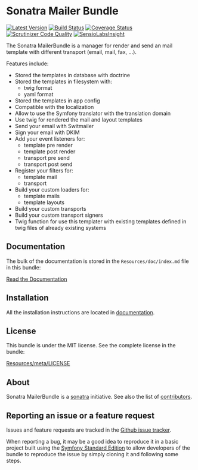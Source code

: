 Sonatra Mailer Bundle
=====================

[![Latest Version](https://img.shields.io/packagist/v/sonatra/mailer-bundle.svg)](https://packagist.org/packages/sonatra/mailer-bundle)
[![Build Status](https://img.shields.io/travis/sonatra/SonatraMailerBundle/master.svg)](https://travis-ci.org/sonatra/SonatraMailerBundle)
[![Coverage Status](https://img.shields.io/coveralls/sonatra/SonatraMailerBundle/master.svg)](https://coveralls.io/r/sonatra/SonatraMailerBundle?branch=master)
[![Scrutinizer Code Quality](https://img.shields.io/scrutinizer/g/sonatra/SonatraMailerBundle/master.svg)](https://scrutinizer-ci.com/g/sonatra/SonatraMailerBundle?branch=master)
[![SensioLabsInsight](https://img.shields.io/sensiolabs/i/8e1937d0-1e2d-464f-88d8-076c3a6b8ec5.svg)](https://insight.sensiolabs.com/projects/8e1937d0-1e2d-464f-88d8-076c3a6b8ec5)

The Sonatra MailerBundle is a manager for render and send an mail template with different
transport (email, mail, fax, ...).

Features include:

- Stored the templates in database with doctrine
- Stored the templates in filesystem with:
  - twig format
  - yaml format
- Stored the templates in app config
- Compatible with the localization
- Allow to use the Symfony translator with the translation domain
- Use twig for rendered the mail and layout templates
- Send your email with Switmailer
- Sign your email with DKIM
- Add your event listeners for:
  - template pre render
  - template post render
  - transport pre send
  - transport post send
- Register your filters for:
  - template mail
  - transport
- Build your custom loaders for:
  - template mails
  - template layouts
- Build your custom transports
- Build your custom transport signers
- Twig function for use this templater with existing templates defined in twig files of already existing systems

Documentation
-------------

The bulk of the documentation is stored in the `Resources/doc/index.md`
file in this bundle:

[Read the Documentation](Resources/doc/index.md)

Installation
------------

All the installation instructions are located in [documentation](Resources/doc/index.md).

License
-------

This bundle is under the MIT license. See the complete license in the bundle:

[Resources/meta/LICENSE](Resources/meta/LICENSE)

About
-----

Sonatra MailerBundle is a [sonatra](https://github.com/sonatra) initiative.
See also the list of [contributors](https://github.com/sonatra/SonatraMailerBundle/contributors).

Reporting an issue or a feature request
---------------------------------------

Issues and feature requests are tracked in the [Github issue tracker](https://github.com/sonatra/SonatraMailerBundle/issues).

When reporting a bug, it may be a good idea to reproduce it in a basic project
built using the [Symfony Standard Edition](https://github.com/symfony/symfony-standard)
to allow developers of the bundle to reproduce the issue by simply cloning it
and following some steps.
